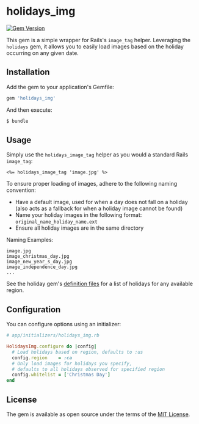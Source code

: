 # holidays_img

[![Gem Version](https://badge.fury.io/rb/holidays_img.svg)](https://badge.fury.io/rb/holidays_img)

This gem is a simple wrapper for Rails's `image_tag` helper. Leveraging the `holidays` gem, it allows you to easily load images based on the holiday occurring on any given date.

## Installation

Add the gem to your application's Gemfile:

```ruby
gem 'holidays_img'
```

And then execute:

```bash
$ bundle
```

## Usage

Simply use the `holidays_image_tag` helper as you would a standard Rails `image_tag`:

```
<%= holidays_image_tag 'image.jpg' %>
```

To ensure proper loading of images, adhere to the following naming convention:

- Have a default image, used for when a day does not fall on a holiday (also acts as a fallback for when a holiday image cannot be found)
- Name your holiday images in the following format: `original_name_holiday_name.ext`
- Ensure all holiday images are in the same directory

Naming Examples:

```
image.jpg
image_christmas_day.jpg
image_new_year_s_day.jpg
image_independence_day.jpg
...
```

See the holiday gem's [definition files](https://github.com/holidays/definitions) for a list of holidays for any available region.

## Configuration

You can configure options using an initializer:

```ruby
# app/initializers/holidays_img.rb

HolidaysImg.configure do |config|
  # Load holidays based on region, defaults to :us
  config.region    = :ca
  # Only load images for holidays you specify,
  # defaults to all holidays observed for specified region
  config.whitelist = ['Christmas Day']
end
```

## License

The gem is available as open source under the terms of the [MIT License](http://opensource.org/licenses/MIT).
